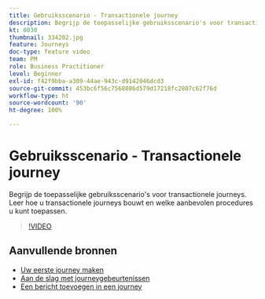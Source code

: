 ```yaml
---
title: Gebruiksscenario - Transactionele journey
description: Begrijp de toepasselijke gebruiksscenario's voor transactionele journeys. Leer hoe u transactionele journeys bouwt en welke aanbevolen procedures u kunt toepassen.
kt: 8030
thumbnail: 334202.jpg
feature: Journeys
doc-type: feature video
team: PM
role: Business Practitioner
level: Beginner
exl-id: f42f9bba-a309-44ae-943c-d9142046dcd3
source-git-commit: 453bc6f56c7568086d579d17218fc2807c62f76d
workflow-type: ht
source-wordcount: '90'
ht-degree: 100%

---
```


# Gebruiksscenario - Transactionele journey

Begrijp de toepasselijke gebruiksscenario&#39;s voor transactionele journeys. Leer hoe u transactionele journeys bouwt en welke aanbevolen procedures u kunt toepassen.

>[!VIDEO](https://video.tv.adobe.com/v/334202?quality=12)

## Aanvullende bronnen

* [Uw eerste journey maken](https://experienceleague.adobe.com/docs/journey-optimizer/using/orchestrate-journeys/create-journey/journey-gs.html?lang=nl)
* [Aan de slag met journeygebeurtenissen](https://experienceleague.adobe.com/docs/journey-optimizer/using/orchestrate-journeys/about-journey-building/about-journey-activities.html?lang=nl)
* [Een bericht toevoegen in een journey](https://experienceleague.adobe.com/docs/journey-optimizer/using/orchestrate-journeys/about-journey-building/journeys-message.html?lang=nl)
